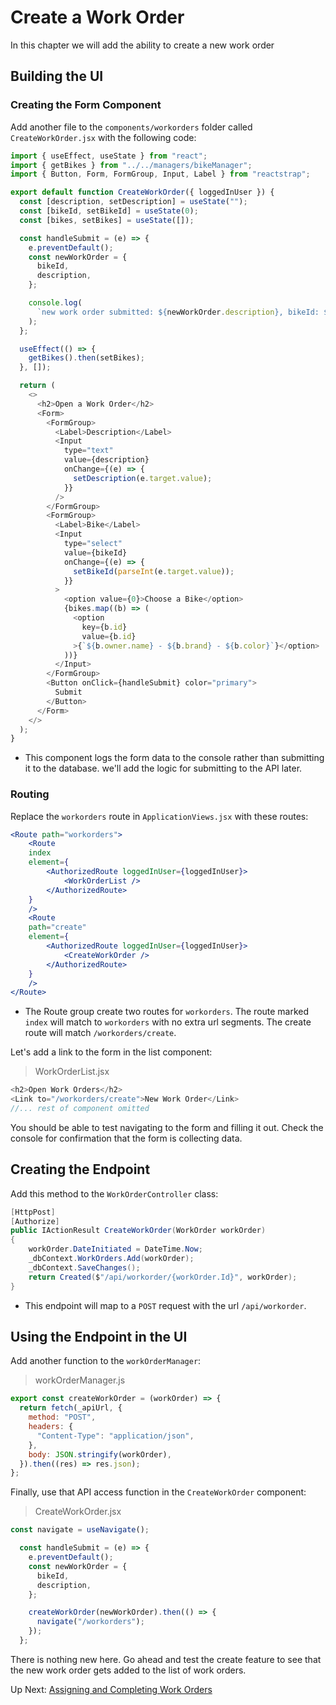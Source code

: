 # Create a Work Order
In this chapter we will add the ability to create a new work order

## Building the UI
### Creating the Form Component
Add another file to the `components/workorders` folder called `CreateWorkOrder.jsx` with the following code:
``` javascript
import { useEffect, useState } from "react";
import { getBikes } from "../../managers/bikeManager";
import { Button, Form, FormGroup, Input, Label } from "reactstrap";

export default function CreateWorkOrder({ loggedInUser }) {
  const [description, setDescription] = useState("");
  const [bikeId, setBikeId] = useState(0);
  const [bikes, setBikes] = useState([]);

  const handleSubmit = (e) => {
    e.preventDefault();
    const newWorkOrder = {
      bikeId,
      description,
    };

    console.log(
      `new work order submitted: ${newWorkOrder.description}, bikeId: ${newWorkOrder.bikeId}`,
    );
  };

  useEffect(() => {
    getBikes().then(setBikes);
  }, []);

  return (
    <>
      <h2>Open a Work Order</h2>
      <Form>
        <FormGroup>
          <Label>Description</Label>
          <Input
            type="text"
            value={description}
            onChange={(e) => {
              setDescription(e.target.value);
            }}
          />
        </FormGroup>
        <FormGroup>
          <Label>Bike</Label>
          <Input
            type="select"
            value={bikeId}
            onChange={(e) => {
              setBikeId(parseInt(e.target.value));
            }}
          >
            <option value={0}>Choose a Bike</option>
            {bikes.map((b) => (
              <option
                key={b.id}
                value={b.id}
              >{`${b.owner.name} - ${b.brand} - ${b.color}`}</option>
            ))}
          </Input>
        </FormGroup>
        <Button onClick={handleSubmit} color="primary">
          Submit
        </Button>
      </Form>
    </>
  );
}

```
- This component logs the form data to the console rather than submitting it to the database. we'll add the logic for submitting to the API later. 

### Routing
Replace the `workorders` route in `ApplicationViews.jsx` with these routes:
``` jsx
<Route path="workorders">
    <Route
    index
    element={
        <AuthorizedRoute loggedInUser={loggedInUser}>
            <WorkOrderList />
        </AuthorizedRoute>
    }
    />
    <Route
    path="create"
    element={
        <AuthorizedRoute loggedInUser={loggedInUser}>
            <CreateWorkOrder />
        </AuthorizedRoute>
    }
    />
</Route>
```
- The Route group create two routes for `workorders`. The route marked `index` will match to `workorders` with no extra url segments. The create route will match `/workorders/create`. 

Let's add a link to the form in the list component:
>WorkOrderList.jsx
``` javascript
<h2>Open Work Orders</h2>
<Link to="/workorders/create">New Work Order</Link>
//... rest of component omitted
```
You should be able to test navigating to the form and filling it out. Check the console for confirmation that the form is collecting data. 

## Creating the Endpoint
Add this method to the `WorkOrderController` class:
``` csharp
[HttpPost]
[Authorize]
public IActionResult CreateWorkOrder(WorkOrder workOrder)
{
    workOrder.DateInitiated = DateTime.Now;
    _dbContext.WorkOrders.Add(workOrder);
    _dbContext.SaveChanges();
    return Created($"/api/workorder/{workOrder.Id}", workOrder);
}
```
- This endpoint will map to a `POST` request with the url `/api/workorder`. 

## Using the Endpoint in the UI
Add another function to the `workOrderManager`:
>workOrderManager.js
``` javascript
export const createWorkOrder = (workOrder) => {
  return fetch(_apiUrl, {
    method: "POST",
    headers: {
      "Content-Type": "application/json",
    },
    body: JSON.stringify(workOrder),
  }).then((res) => res.json);
};
```

Finally, use that API access function in the `CreateWorkOrder` component:
> CreateWorkOrder.jsx
``` javascript
const navigate = useNavigate();

  const handleSubmit = (e) => {
    e.preventDefault();
    const newWorkOrder = {
      bikeId,
      description,
    };

    createWorkOrder(newWorkOrder).then(() => {
      navigate("/workorders");
    });
  };
```

There is nothing new here. Go ahead and test the create feature to see that the new work order gets added to the list of work orders. 

Up Next: [Assigning and Completing Work Orders](./biancas-update-work-orders.md)